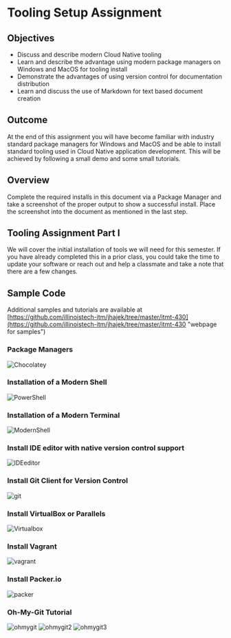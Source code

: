 # Tooling Setup Assignment

## Objectives

* Discuss and describe modern Cloud Native tooling
* Learn and describe the advantage using modern package managers on Windows and MacOS for tooling install
* Demonstrate the advantages of using version control for documentation distribution
* Learn and discuss the use of Markdown for text based document creation

## Outcome

At the end of this assignment you will have become familiar with industry standard package managers for Windows and MacOS and be able to install standard tooling used in Cloud Native application development. This will be achieved by following a small demo and some small tutorials.

## Overview

Complete the required installs in this document via a Package Manager and take a screenshot of the proper output to show a successful install. Place the screenshot into the document as mentioned in the last step.

## Tooling Assignment Part I

We will cover the initial installation of tools we will need for this semester.  If you have already completed this in a prior class, you could take the time to update your software or reach out and help a classmate and take a note that there are a few changes.

## Sample Code

Additional samples and tutorials are available at [https://github.com/illinoistech-itm/jhajek/tree/master/itmt-430](https://github.com/illinoistech-itm/jhajek/tree/master/itmt-430 "webpage for samples")

### Package Managers
![Chocolatey](Images/Chocolatey.png "Chocolatey")


### Installation of a Modern Shell
![PowerShell](Images/Powershell.png "PowerShell")

### Installation of a Modern Terminal
![ModernShell](Images/Windows_Terminal.png "ModernShell")

### Install IDE editor with native version control support
![IDEeditor](Images/VisualStudioCode.png "Text Editor")

### Install Git Client for Version Control
![git](Images/git.png "git")

### Install VirtualBox or Parallels
![Virtualbox](Images/virtualbox.png "virtualbox")

### Install Vagrant
![vagrant](Images/vagrant.png "vagrant")

### Install Packer.io
![packer](Images/packer.png "packer")

### Oh-My-Git Tutorial
![ohmygit](Images/ohmygit1.png "ohmygit")
![ohmygit2](Images/ohmygit2.png "ohmygit2")
![ohmygit3](Images/ohmygit3.png "ohmygit3")
